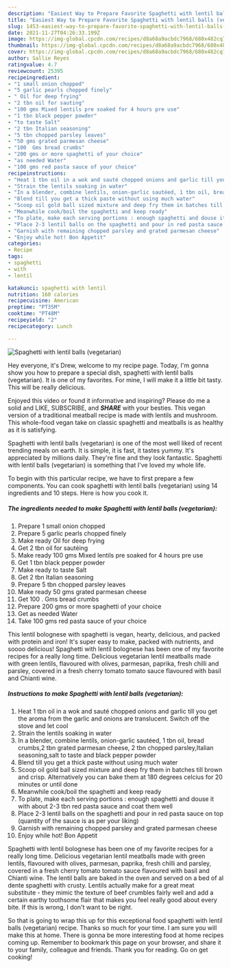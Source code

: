 ```yaml
---
description: "Easiest Way to Prepare Favorite Spaghetti with lentil balls (vegetarian)"
title: "Easiest Way to Prepare Favorite Spaghetti with lentil balls (vegetarian)"
slug: 1453-easiest-way-to-prepare-favorite-spaghetti-with-lentil-balls-vegetarian
date: 2021-11-27T04:26:33.199Z
image: https://img-global.cpcdn.com/recipes/d8a68a9acbdc7968/680x482cq70/spaghetti-with-lentil-balls-vegetarian-recipe-main-photo.jpg
thumbnail: https://img-global.cpcdn.com/recipes/d8a68a9acbdc7968/680x482cq70/spaghetti-with-lentil-balls-vegetarian-recipe-main-photo.jpg
cover: https://img-global.cpcdn.com/recipes/d8a68a9acbdc7968/680x482cq70/spaghetti-with-lentil-balls-vegetarian-recipe-main-photo.jpg
author: Sallie Reyes
ratingvalue: 4.7
reviewcount: 25395
recipeingredient:
- "1 small onion chopped"
- "5 garlic pearls chopped finely"
- " Oil for deep frying"
- "2 tbn oil for sauting"
- "100 gms Mixed lentils pre soaked for 4 hours pre use"
- "1 tbn black pepper powder"
- "to taste Salt"
- "2 tbn Italian seasoning"
- "5 tbn chopped parsley leaves"
- "50 gms grated parmesan cheese"
- "100  Gms bread crumbs"
- "200 gms or more spaghetti of your choice"
- "as needed Water"
- "100 gms red pasta sauce of your choice"
recipeinstructions:
- "Heat 1 tbn oil in a wok and sauté chopped onions and garlic till you get the aroma from the garlic and onions are translucent. Switch off the stove and let cool"
- "Strain the lentils soaking in water"
- "In a blender, combine lentils, onion-garlic sautéed, 1 tbn oil, bread crumbs,2 tbn grated parmesan cheese, 2 tbn chopped parsley,Italian seasoning,salt to taste and black pepper powder"
- "Blend till you get a thick paste without using much water"
- "Scoop oil gold ball sized mixture and deep fry them in batches till brown and crisp. Alternatively you can bake them at 180 degrees celcius for 20 minutes or until done"
- "Meanwhile cook/boil the spaghetti and keep ready"
- "To plate, make each serving portions : enough spaghetti and douse it with about 2-3 tbn red pasta sauce and coat them well"
- "Place 2-3 lentil balls on the spaghetti and pour in red pasta sauce on top (quantity of the sauce is as per your liking)"
- "Garnish with remaining chopped parsley and grated parmesan cheese"
- "Enjoy while hot! Bon Appetit"
categories:
- Recipe
tags:
- spaghetti
- with
- lentil

katakunci: spaghetti with lentil 
nutrition: 160 calories
recipecuisine: American
preptime: "PT35M"
cooktime: "PT48M"
recipeyield: "2"
recipecategory: Lunch

---
```



![Spaghetti with lentil balls (vegetarian)](https://img-global.cpcdn.com/recipes/d8a68a9acbdc7968/680x482cq70/spaghetti-with-lentil-balls-vegetarian-recipe-main-photo.jpg)

Hey everyone, it's Drew, welcome to my recipe page. Today, I'm gonna show you how to prepare a special dish, spaghetti with lentil balls (vegetarian). It is one of my favorites. For mine, I will make it a little bit tasty. This will be really delicious.

Enjoyed this video or found it informative and inspiring? Please do me a solid and LIKE, SUBSCRIBE, and ***SHARE*** with your besties. This vegan version of a traditional meatball recipe is made with lentils and mushroom. This whole-food vegan take on classic spaghetti and meatballs is as healthy as it is satisfying.

Spaghetti with lentil balls (vegetarian) is one of the most well liked of recent trending meals on earth. It is simple, it is fast, it tastes yummy. It's appreciated by millions daily. They're fine and they look fantastic. Spaghetti with lentil balls (vegetarian) is something that I've loved my whole life.


To begin with this particular recipe, we have to first prepare a few components. You can cook spaghetti with lentil balls (vegetarian) using 14 ingredients and 10 steps. Here is how you cook it.

<!--inarticleads1-->

##### The ingredients needed to make Spaghetti with lentil balls (vegetarian):

1. Prepare 1 small onion chopped
1. Prepare 5 garlic pearls chopped finely
1. Make ready  Oil for deep frying
1. Get 2 tbn oil for sautéing
1. Make ready 100 gms Mixed lentils pre soaked for 4 hours pre use
1. Get 1 tbn black pepper powder
1. Make ready to taste Salt
1. Get 2 tbn Italian seasoning
1. Prepare 5 tbn chopped parsley leaves
1. Make ready 50 gms grated parmesan cheese
1. Get 100 . Gms bread crumbs
1. Prepare 200 gms or more spaghetti of your choice
1. Get as needed Water
1. Take 100 gms red pasta sauce of your choice


This lentil bolognese with spaghetti is vegan, hearty, delicious, and packed with protein and iron! It&#39;s super easy to make, packed with nutrients, and soooo delicious! Spaghetti with lentil bolognese has been one of my favorite recipes for a really long time. Delicious vegetarian lentil meatballs made with green lentils, flavoured with olives, parmesan, paprika, fresh chilli and parsley, covered in a fresh cherry tomato tomato sauce flavoured with basil and Chianti wine. 

<!--inarticleads2-->

##### Instructions to make Spaghetti with lentil balls (vegetarian):

1. Heat 1 tbn oil in a wok and sauté chopped onions and garlic till you get the aroma from the garlic and onions are translucent. Switch off the stove and let cool
1. Strain the lentils soaking in water
1. In a blender, combine lentils, onion-garlic sautéed, 1 tbn oil, bread crumbs,2 tbn grated parmesan cheese, 2 tbn chopped parsley,Italian seasoning,salt to taste and black pepper powder
1. Blend till you get a thick paste without using much water
1. Scoop oil gold ball sized mixture and deep fry them in batches till brown and crisp. Alternatively you can bake them at 180 degrees celcius for 20 minutes or until done
1. Meanwhile cook/boil the spaghetti and keep ready
1. To plate, make each serving portions : enough spaghetti and douse it with about 2-3 tbn red pasta sauce and coat them well
1. Place 2-3 lentil balls on the spaghetti and pour in red pasta sauce on top (quantity of the sauce is as per your liking)
1. Garnish with remaining chopped parsley and grated parmesan cheese
1. Enjoy while hot! Bon Appetit


Spaghetti with lentil bolognese has been one of my favorite recipes for a really long time. Delicious vegetarian lentil meatballs made with green lentils, flavoured with olives, parmesan, paprika, fresh chilli and parsley, covered in a fresh cherry tomato tomato sauce flavoured with basil and Chianti wine. The lentil balls are baked in the oven and served on a bed of al dente spaghetti with crusty. Lentils actually make for a great meat substitute - they mimic the texture of beef crumbles fairly well and add a certain earthy toothsome flair that makes you feel really good about every bite. If this is wrong, I don&#39;t want to be right. 

So that is going to wrap this up for this exceptional food spaghetti with lentil balls (vegetarian) recipe. Thanks so much for your time. I am sure you will make this at home. There is gonna be more interesting food at home recipes coming up. Remember to bookmark this page on your browser, and share it to your family, colleague and friends. Thank you for reading. Go on get cooking!

